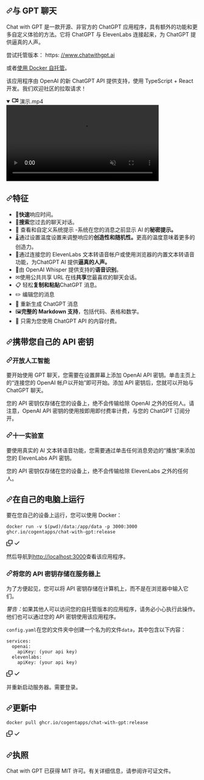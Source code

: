 <div class="Box-sc-g0xbh4-0 bJMeLZ js-snippet-clipboard-copy-unpositioned" data-hpc="true"><article class="markdown-body entry-content container-lg" itemprop="text"><h1 tabindex="-1" dir="auto"><a id="user-content-chat-with-gpt" class="anchor" aria-hidden="true" tabindex="-1" href="#chat-with-gpt"><svg class="octicon octicon-link" viewBox="0 0 16 16" version="1.1" width="16" height="16" aria-hidden="true"><path d="m7.775 3.275 1.25-1.25a3.5 3.5 0 1 1 4.95 4.95l-2.5 2.5a3.5 3.5 0 0 1-4.95 0 .751.751 0 0 1 .018-1.042.751.751 0 0 1 1.042-.018 1.998 1.998 0 0 0 2.83 0l2.5-2.5a2.002 2.002 0 0 0-2.83-2.83l-1.25 1.25a.751.751 0 0 1-1.042-.018.751.751 0 0 1-.018-1.042Zm-4.69 9.64a1.998 1.998 0 0 0 2.83 0l1.25-1.25a.751.751 0 0 1 1.042.018.751.751 0 0 1 .018 1.042l-1.25 1.25a3.5 3.5 0 1 1-4.95-4.95l2.5-2.5a3.5 3.5 0 0 1 4.95 0 .751.751 0 0 1-.018 1.042.751.751 0 0 1-1.042.018 1.998 1.998 0 0 0-2.83 0l-2.5 2.5a1.998 1.998 0 0 0 0 2.83Z"></path></svg></a><font style="vertical-align: inherit;"><font style="vertical-align: inherit;">与 GPT 聊天</font></font></h1>
<p dir="auto"><font style="vertical-align: inherit;"><font style="vertical-align: inherit;">Chat with GPT 是一款开源、非官方的 ChatGPT 应用程序，具有额外的功能和更多自定义体验的方法。</font><font style="vertical-align: inherit;">它将 ChatGPT 与 ElevenLabs 连接起来，为 ChatGPT 提供逼真的人声。</font></font></p>
<p dir="auto"><font style="vertical-align: inherit;"><font style="vertical-align: inherit;">尝试托管版本： https: </font></font><a href="https://www.chatwithgpt.ai" rel="nofollow"><font style="vertical-align: inherit;"><font style="vertical-align: inherit;">//www.chatwithgpt.ai</font></font></a></p>
<p dir="auto"><font style="vertical-align: inherit;"><font style="vertical-align: inherit;">或者</font></font><a href="#running-on-your-own-computer"><font style="vertical-align: inherit;"><font style="vertical-align: inherit;">使用 Docker 自托管</font></font></a><font style="vertical-align: inherit;"><font style="vertical-align: inherit;">。</font></font></p>
<p dir="auto"><font style="vertical-align: inherit;"><font style="vertical-align: inherit;">该应用程序由 OpenAI 的新 ChatGPT API 提供支持，使用 TypeScript + React 开发。</font><font style="vertical-align: inherit;">我们欢迎社区的拉取请求！</font></font></p>
<details open="" class="details-reset border rounded-2">
  <summary class="px-3 py-2">
    <svg aria-hidden="true" height="16" viewBox="0 0 16 16" version="1.1" width="16" data-view-component="true" class="octicon octicon-device-camera-video">
    <path d="M16 3.75v8.5a.75.75 0 0 1-1.136.643L11 10.575v.675A1.75 1.75 0 0 1 9.25 13h-7.5A1.75 1.75 0 0 1 0 11.25v-6.5C0 3.784.784 3 1.75 3h7.5c.966 0 1.75.784 1.75 1.75v.675l3.864-2.318A.75.75 0 0 1 16 3.75Zm-6.5 1a.25.25 0 0 0-.25-.25h-7.5a.25.25 0 0 0-.25.25v6.5c0 .138.112.25.25.25h7.5a.25.25 0 0 0 .25-.25v-6.5ZM11 8.825l3.5 2.1v-5.85l-3.5 2.1Z"></path>
</svg>
    <span aria-label="视频说明demo.mp4" class="m-1"><font style="vertical-align: inherit;"><font style="vertical-align: inherit;">演示.mp4</font></font></span>
    <span class="dropdown-caret"></span>
  </summary>

  <video src="https://private-user-images.githubusercontent.com/127109874/223613258-0c4fef2e-1d05-43a1-ac38-e972dafc2f98.mp4?jwt=eyJhbGciOiJIUzI1NiIsInR5cCI6IkpXVCJ9.eyJpc3MiOiJnaXRodWIuY29tIiwiYXVkIjoicmF3LmdpdGh1YnVzZXJjb250ZW50LmNvbSIsImtleSI6ImtleTUiLCJleHAiOjE3MDU4MTE3ODIsIm5iZiI6MTcwNTgxMTQ4MiwicGF0aCI6Ii8xMjcxMDk4NzQvMjIzNjEzMjU4LTBjNGZlZjJlLTFkMDUtNDNhMS1hYzM4LWU5NzJkYWZjMmY5OC5tcDQ_WC1BbXotQWxnb3JpdGhtPUFXUzQtSE1BQy1TSEEyNTYmWC1BbXotQ3JlZGVudGlhbD1BS0lBVkNPRFlMU0E1M1BRSzRaQSUyRjIwMjQwMTIxJTJGdXMtZWFzdC0xJTJGczMlMkZhd3M0X3JlcXVlc3QmWC1BbXotRGF0ZT0yMDI0MDEyMVQwNDMxMjJaJlgtQW16LUV4cGlyZXM9MzAwJlgtQW16LVNpZ25hdHVyZT1lNTljMDFiZjAxYjIyYzQxZjUwNmJhOTA5M2VhYWM1ZDk4YTViNjI4MjgwNDJhNTM3ZjIyMjE3NzdhYjRmOTUyJlgtQW16LVNpZ25lZEhlYWRlcnM9aG9zdCZhY3Rvcl9pZD0wJmtleV9pZD0wJnJlcG9faWQ9MCJ9.4QDQy3dO4DWBwOOrFzF-lsmJD34FvkXSyXVrJHxtIa0" data-canonical-src="https://private-user-images.githubusercontent.com/127109874/223613258-0c4fef2e-1d05-43a1-ac38-e972dafc2f98.mp4?jwt=eyJhbGciOiJIUzI1NiIsInR5cCI6IkpXVCJ9.eyJpc3MiOiJnaXRodWIuY29tIiwiYXVkIjoicmF3LmdpdGh1YnVzZXJjb250ZW50LmNvbSIsImtleSI6ImtleTUiLCJleHAiOjE3MDU4MTE3ODIsIm5iZiI6MTcwNTgxMTQ4MiwicGF0aCI6Ii8xMjcxMDk4NzQvMjIzNjEzMjU4LTBjNGZlZjJlLTFkMDUtNDNhMS1hYzM4LWU5NzJkYWZjMmY5OC5tcDQ_WC1BbXotQWxnb3JpdGhtPUFXUzQtSE1BQy1TSEEyNTYmWC1BbXotQ3JlZGVudGlhbD1BS0lBVkNPRFlMU0E1M1BRSzRaQSUyRjIwMjQwMTIxJTJGdXMtZWFzdC0xJTJGczMlMkZhd3M0X3JlcXVlc3QmWC1BbXotRGF0ZT0yMDI0MDEyMVQwNDMxMjJaJlgtQW16LUV4cGlyZXM9MzAwJlgtQW16LVNpZ25hdHVyZT1lNTljMDFiZjAxYjIyYzQxZjUwNmJhOTA5M2VhYWM1ZDk4YTViNjI4MjgwNDJhNTM3ZjIyMjE3NzdhYjRmOTUyJlgtQW16LVNpZ25lZEhlYWRlcnM9aG9zdCZhY3Rvcl9pZD0wJmtleV9pZD0wJnJlcG9faWQ9MCJ9.4QDQy3dO4DWBwOOrFzF-lsmJD34FvkXSyXVrJHxtIa0" controls="controls" muted="muted" class="d-block rounded-bottom-2 border-top width-fit" style="max-height:640px; min-height: 200px">

  </video>
</details>

<h2 tabindex="-1" dir="auto"><a id="user-content-features" class="anchor" aria-hidden="true" tabindex="-1" href="#features"><svg class="octicon octicon-link" viewBox="0 0 16 16" version="1.1" width="16" height="16" aria-hidden="true"><path d="m7.775 3.275 1.25-1.25a3.5 3.5 0 1 1 4.95 4.95l-2.5 2.5a3.5 3.5 0 0 1-4.95 0 .751.751 0 0 1 .018-1.042.751.751 0 0 1 1.042-.018 1.998 1.998 0 0 0 2.83 0l2.5-2.5a2.002 2.002 0 0 0-2.83-2.83l-1.25 1.25a.751.751 0 0 1-1.042-.018.751.751 0 0 1-.018-1.042Zm-4.69 9.64a1.998 1.998 0 0 0 2.83 0l1.25-1.25a.751.751 0 0 1 1.042.018.751.751 0 0 1 .018 1.042l-1.25 1.25a3.5 3.5 0 1 1-4.95-4.95l2.5-2.5a3.5 3.5 0 0 1 4.95 0 .751.751 0 0 1-.018 1.042.751.751 0 0 1-1.042.018 1.998 1.998 0 0 0-2.83 0l-2.5 2.5a1.998 1.998 0 0 0 0 2.83Z"></path></svg></a><font style="vertical-align: inherit;"><font style="vertical-align: inherit;">特征</font></font></h2>
<ul dir="auto">
<li><font style="vertical-align: inherit;"><font style="vertical-align: inherit;">🚀</font></font><strong><font style="vertical-align: inherit;"><font style="vertical-align: inherit;">快速</font></font></strong><font style="vertical-align: inherit;"><font style="vertical-align: inherit;">响应时间。</font></font></li>
<li><font style="vertical-align: inherit;"><font style="vertical-align: inherit;">🔎</font></font><strong><font style="vertical-align: inherit;"><font style="vertical-align: inherit;">搜索</font></font></strong><font style="vertical-align: inherit;"><font style="vertical-align: inherit;">您过去的聊天对话。</font></font></li>
<li><font style="vertical-align: inherit;"><font style="vertical-align: inherit;">📄 查看和自定义系统提示 -</font><font style="vertical-align: inherit;">系统在您的消息之前显示 AI 的</font></font><strong><font style="vertical-align: inherit;"><font style="vertical-align: inherit;">秘密提示。</font></font></strong><font style="vertical-align: inherit;"></font></li>
<li><font style="vertical-align: inherit;"><font style="vertical-align: inherit;">🌡</font><font style="vertical-align: inherit;">通过设置温度设置来调整响应的</font></font><strong><font style="vertical-align: inherit;"><font style="vertical-align: inherit;">创造性和随机性。</font></font></strong><font style="vertical-align: inherit;"><font style="vertical-align: inherit;">更高的温度意味着更多的创造力。</font></font></li>
<li><font style="vertical-align: inherit;"><font style="vertical-align: inherit;">💬</font><font style="vertical-align: inherit;">通过连接您的 ElevenLabs 文本转语音帐户或使用浏览器的内置文本转语音功能，为ChatGPT AI 提供</font></font><strong><font style="vertical-align: inherit;"><font style="vertical-align: inherit;">逼真的人声。</font></font></strong><font style="vertical-align: inherit;"></font></li>
<li><font style="vertical-align: inherit;"><font style="vertical-align: inherit;">🎤由 OpenAI Whisper 提供支持的</font></font><strong><font style="vertical-align: inherit;"><font style="vertical-align: inherit;">语音识别</font></font></strong><font style="vertical-align: inherit;"><font style="vertical-align: inherit;">。</font></font></li>
<li><font style="vertical-align: inherit;"><font style="vertical-align: inherit;">✉使用公共共享 URL 在线</font></font><strong><font style="vertical-align: inherit;"><font style="vertical-align: inherit;">共享</font></font></strong><font style="vertical-align: inherit;"><font style="vertical-align: inherit;">您最喜欢的聊天会话。</font></font></li>
<li><font style="vertical-align: inherit;"><font style="vertical-align: inherit;">📋 轻松</font></font><strong><font style="vertical-align: inherit;"><font style="vertical-align: inherit;">复制和粘贴</font></font></strong><font style="vertical-align: inherit;"><font style="vertical-align: inherit;">ChatGPT 消息。</font></font></li>
<li><font style="vertical-align: inherit;"><font style="vertical-align: inherit;">✏️ 编辑您的消息</font></font></li>
<li><font style="vertical-align: inherit;"><font style="vertical-align: inherit;">🔁 重新生成 ChatGPT 消息</font></font></li>
<li><font style="vertical-align: inherit;"><font style="vertical-align: inherit;">🖼</font></font><strong><font style="vertical-align: inherit;"><font style="vertical-align: inherit;">完整的 Markdown 支持</font></font></strong><font style="vertical-align: inherit;"><font style="vertical-align: inherit;">，包括代码、表格和数学。</font></font></li>
<li><font style="vertical-align: inherit;"><font style="vertical-align: inherit;">🫰 只需为您使用 ChatGPT API 的内容付费。</font></font></li>
</ul>
<h2 tabindex="-1" dir="auto"><a id="user-content-bring-your-own-api-keys" class="anchor" aria-hidden="true" tabindex="-1" href="#bring-your-own-api-keys"><svg class="octicon octicon-link" viewBox="0 0 16 16" version="1.1" width="16" height="16" aria-hidden="true"><path d="m7.775 3.275 1.25-1.25a3.5 3.5 0 1 1 4.95 4.95l-2.5 2.5a3.5 3.5 0 0 1-4.95 0 .751.751 0 0 1 .018-1.042.751.751 0 0 1 1.042-.018 1.998 1.998 0 0 0 2.83 0l2.5-2.5a2.002 2.002 0 0 0-2.83-2.83l-1.25 1.25a.751.751 0 0 1-1.042-.018.751.751 0 0 1-.018-1.042Zm-4.69 9.64a1.998 1.998 0 0 0 2.83 0l1.25-1.25a.751.751 0 0 1 1.042.018.751.751 0 0 1 .018 1.042l-1.25 1.25a3.5 3.5 0 1 1-4.95-4.95l2.5-2.5a3.5 3.5 0 0 1 4.95 0 .751.751 0 0 1-.018 1.042.751.751 0 0 1-1.042.018 1.998 1.998 0 0 0-2.83 0l-2.5 2.5a1.998 1.998 0 0 0 0 2.83Z"></path></svg></a><font style="vertical-align: inherit;"><font style="vertical-align: inherit;">携带您自己的 API 密钥</font></font></h2>
<h3 tabindex="-1" dir="auto"><a id="user-content-openai" class="anchor" aria-hidden="true" tabindex="-1" href="#openai"><svg class="octicon octicon-link" viewBox="0 0 16 16" version="1.1" width="16" height="16" aria-hidden="true"><path d="m7.775 3.275 1.25-1.25a3.5 3.5 0 1 1 4.95 4.95l-2.5 2.5a3.5 3.5 0 0 1-4.95 0 .751.751 0 0 1 .018-1.042.751.751 0 0 1 1.042-.018 1.998 1.998 0 0 0 2.83 0l2.5-2.5a2.002 2.002 0 0 0-2.83-2.83l-1.25 1.25a.751.751 0 0 1-1.042-.018.751.751 0 0 1-.018-1.042Zm-4.69 9.64a1.998 1.998 0 0 0 2.83 0l1.25-1.25a.751.751 0 0 1 1.042.018.751.751 0 0 1 .018 1.042l-1.25 1.25a3.5 3.5 0 1 1-4.95-4.95l2.5-2.5a3.5 3.5 0 0 1 4.95 0 .751.751 0 0 1-.018 1.042.751.751 0 0 1-1.042.018 1.998 1.998 0 0 0-2.83 0l-2.5 2.5a1.998 1.998 0 0 0 0 2.83Z"></path></svg></a><font style="vertical-align: inherit;"><font style="vertical-align: inherit;">开放人工智能</font></font></h3>
<p dir="auto"><font style="vertical-align: inherit;"><font style="vertical-align: inherit;">要开始使用 GPT 聊天，您需要在设置屏幕上添加 OpenAI API 密钥。</font><font style="vertical-align: inherit;">单击主页上的“连接您的 OpenAI 帐户以开始”即可开始。</font><font style="vertical-align: inherit;">添加 API 密钥后，您就可以开始与 ChatGPT 聊天。</font></font></p>
<p dir="auto"><font style="vertical-align: inherit;"><font style="vertical-align: inherit;">您的 API 密钥仅存储在您的设备上，绝不会传输给除 OpenAI 之外的任何人。</font><font style="vertical-align: inherit;">请注意，OpenAI API 密钥的使用按即用即付费率计费，与您的 ChatGPT 订阅分开。</font></font></p>
<h3 tabindex="-1" dir="auto"><a id="user-content-elevenlabs" class="anchor" aria-hidden="true" tabindex="-1" href="#elevenlabs"><svg class="octicon octicon-link" viewBox="0 0 16 16" version="1.1" width="16" height="16" aria-hidden="true"><path d="m7.775 3.275 1.25-1.25a3.5 3.5 0 1 1 4.95 4.95l-2.5 2.5a3.5 3.5 0 0 1-4.95 0 .751.751 0 0 1 .018-1.042.751.751 0 0 1 1.042-.018 1.998 1.998 0 0 0 2.83 0l2.5-2.5a2.002 2.002 0 0 0-2.83-2.83l-1.25 1.25a.751.751 0 0 1-1.042-.018.751.751 0 0 1-.018-1.042Zm-4.69 9.64a1.998 1.998 0 0 0 2.83 0l1.25-1.25a.751.751 0 0 1 1.042.018.751.751 0 0 1 .018 1.042l-1.25 1.25a3.5 3.5 0 1 1-4.95-4.95l2.5-2.5a3.5 3.5 0 0 1 4.95 0 .751.751 0 0 1-.018 1.042.751.751 0 0 1-1.042.018 1.998 1.998 0 0 0-2.83 0l-2.5 2.5a1.998 1.998 0 0 0 0 2.83Z"></path></svg></a><font style="vertical-align: inherit;"><font style="vertical-align: inherit;">十一实验室</font></font></h3>
<p dir="auto"><font style="vertical-align: inherit;"><font style="vertical-align: inherit;">要使用真实的 AI 文本转语音功能，您需要通过单击任何消息旁边的“播放”来添加您的 ElevenLabs API 密钥。</font></font></p>
<p dir="auto"><font style="vertical-align: inherit;"><font style="vertical-align: inherit;">您的 API 密钥仅存储在您的设备上，绝不会传输给除 ElevenLabs 之外的任何人。</font></font></p>
<h2 tabindex="-1" dir="auto"><a id="user-content-running-on-your-own-computer" class="anchor" aria-hidden="true" tabindex="-1" href="#running-on-your-own-computer"><svg class="octicon octicon-link" viewBox="0 0 16 16" version="1.1" width="16" height="16" aria-hidden="true"><path d="m7.775 3.275 1.25-1.25a3.5 3.5 0 1 1 4.95 4.95l-2.5 2.5a3.5 3.5 0 0 1-4.95 0 .751.751 0 0 1 .018-1.042.751.751 0 0 1 1.042-.018 1.998 1.998 0 0 0 2.83 0l2.5-2.5a2.002 2.002 0 0 0-2.83-2.83l-1.25 1.25a.751.751 0 0 1-1.042-.018.751.751 0 0 1-.018-1.042Zm-4.69 9.64a1.998 1.998 0 0 0 2.83 0l1.25-1.25a.751.751 0 0 1 1.042.018.751.751 0 0 1 .018 1.042l-1.25 1.25a3.5 3.5 0 1 1-4.95-4.95l2.5-2.5a3.5 3.5 0 0 1 4.95 0 .751.751 0 0 1-.018 1.042.751.751 0 0 1-1.042.018 1.998 1.998 0 0 0-2.83 0l-2.5 2.5a1.998 1.998 0 0 0 0 2.83Z"></path></svg></a><font style="vertical-align: inherit;"><font style="vertical-align: inherit;">在自己的电脑上运行</font></font></h2>
<p dir="auto"><font style="vertical-align: inherit;"><font style="vertical-align: inherit;">要在您自己的设备上运行，您可以使用 Docker：</font></font></p>
<div class="snippet-clipboard-content notranslate position-relative overflow-auto"><pre class="notranslate"><code>docker run -v $(pwd)/data:/app/data -p 3000:3000 ghcr.io/cogentapps/chat-with-gpt:release
</code></pre><div class="zeroclipboard-container">
    <clipboard-copy aria-label="Copy" class="ClipboardButton btn btn-invisible js-clipboard-copy m-2 p-0 tooltipped-no-delay d-flex flex-justify-center flex-items-center" data-copy-feedback="Copied!" data-tooltip-direction="w" value="docker run -v $(pwd)/data:/app/data -p 3000:3000 ghcr.io/cogentapps/chat-with-gpt:release" tabindex="0" role="button">
      <svg aria-hidden="true" height="16" viewBox="0 0 16 16" version="1.1" width="16" data-view-component="true" class="octicon octicon-copy js-clipboard-copy-icon">
    <path d="M0 6.75C0 5.784.784 5 1.75 5h1.5a.75.75 0 0 1 0 1.5h-1.5a.25.25 0 0 0-.25.25v7.5c0 .138.112.25.25.25h7.5a.25.25 0 0 0 .25-.25v-1.5a.75.75 0 0 1 1.5 0v1.5A1.75 1.75 0 0 1 9.25 16h-7.5A1.75 1.75 0 0 1 0 14.25Z"></path><path d="M5 1.75C5 .784 5.784 0 6.75 0h7.5C15.216 0 16 .784 16 1.75v7.5A1.75 1.75 0 0 1 14.25 11h-7.5A1.75 1.75 0 0 1 5 9.25Zm1.75-.25a.25.25 0 0 0-.25.25v7.5c0 .138.112.25.25.25h7.5a.25.25 0 0 0 .25-.25v-7.5a.25.25 0 0 0-.25-.25Z"></path>
</svg>
      <svg aria-hidden="true" height="16" viewBox="0 0 16 16" version="1.1" width="16" data-view-component="true" class="octicon octicon-check js-clipboard-check-icon color-fg-success d-none">
    <path d="M13.78 4.22a.75.75 0 0 1 0 1.06l-7.25 7.25a.75.75 0 0 1-1.06 0L2.22 9.28a.751.751 0 0 1 .018-1.042.751.751 0 0 1 1.042-.018L6 10.94l6.72-6.72a.75.75 0 0 1 1.06 0Z"></path>
</svg>
    </clipboard-copy>
  </div></div>
<p dir="auto"><font style="vertical-align: inherit;"><font style="vertical-align: inherit;">然后导航到</font></font><a href="http://localhost:3000" rel="nofollow"><font style="vertical-align: inherit;"><font style="vertical-align: inherit;">http://localhost:3000</font></font></a><font style="vertical-align: inherit;"><font style="vertical-align: inherit;">查看该应用程序。</font></font></p>
<h3 tabindex="-1" dir="auto"><a id="user-content-store-your-api-keys-on-the-server" class="anchor" aria-hidden="true" tabindex="-1" href="#store-your-api-keys-on-the-server"><svg class="octicon octicon-link" viewBox="0 0 16 16" version="1.1" width="16" height="16" aria-hidden="true"><path d="m7.775 3.275 1.25-1.25a3.5 3.5 0 1 1 4.95 4.95l-2.5 2.5a3.5 3.5 0 0 1-4.95 0 .751.751 0 0 1 .018-1.042.751.751 0 0 1 1.042-.018 1.998 1.998 0 0 0 2.83 0l2.5-2.5a2.002 2.002 0 0 0-2.83-2.83l-1.25 1.25a.751.751 0 0 1-1.042-.018.751.751 0 0 1-.018-1.042Zm-4.69 9.64a1.998 1.998 0 0 0 2.83 0l1.25-1.25a.751.751 0 0 1 1.042.018.751.751 0 0 1 .018 1.042l-1.25 1.25a3.5 3.5 0 1 1-4.95-4.95l2.5-2.5a3.5 3.5 0 0 1 4.95 0 .751.751 0 0 1-.018 1.042.751.751 0 0 1-1.042.018 1.998 1.998 0 0 0-2.83 0l-2.5 2.5a1.998 1.998 0 0 0 0 2.83Z"></path></svg></a><font style="vertical-align: inherit;"><font style="vertical-align: inherit;">将您的 API 密钥存储在服务器上</font></font></h3>
<p dir="auto"><font style="vertical-align: inherit;"><font style="vertical-align: inherit;">为了方便起见，您可以将 API 密钥存储在计算机上，而不是在浏览器中输入它们。</font></font></p>
<p dir="auto"><em><font style="vertical-align: inherit;"><font style="vertical-align: inherit;">警告：</font></font></em><font style="vertical-align: inherit;"><font style="vertical-align: inherit;">如果其他人可以访问您的自托管版本的应用程序，请务必小心执行此操作。</font><font style="vertical-align: inherit;">他们也可以通过您的 API 密钥使用该应用程序。</font></font></p>
<p dir="auto"><font style="vertical-align: inherit;"></font><code>config.yaml</code><font style="vertical-align: inherit;"><font style="vertical-align: inherit;">在您的文件夹中</font><font style="vertical-align: inherit;">创建一个名为的文件</font></font><code>data</code><font style="vertical-align: inherit;"><font style="vertical-align: inherit;">，其中包含以下内容：</font></font></p>
<div class="snippet-clipboard-content notranslate position-relative overflow-auto"><pre class="notranslate"><code>services:
  openai:
    apiKey: (your api key)
  elevenlabs:
    apiKey: (your api key)
</code></pre><div class="zeroclipboard-container">
    <clipboard-copy aria-label="Copy" class="ClipboardButton btn btn-invisible js-clipboard-copy m-2 p-0 tooltipped-no-delay d-flex flex-justify-center flex-items-center" data-copy-feedback="Copied!" data-tooltip-direction="w" value="services:
  openai:
    apiKey: (your api key)
  elevenlabs:
    apiKey: (your api key)" tabindex="0" role="button">
      <svg aria-hidden="true" height="16" viewBox="0 0 16 16" version="1.1" width="16" data-view-component="true" class="octicon octicon-copy js-clipboard-copy-icon">
    <path d="M0 6.75C0 5.784.784 5 1.75 5h1.5a.75.75 0 0 1 0 1.5h-1.5a.25.25 0 0 0-.25.25v7.5c0 .138.112.25.25.25h7.5a.25.25 0 0 0 .25-.25v-1.5a.75.75 0 0 1 1.5 0v1.5A1.75 1.75 0 0 1 9.25 16h-7.5A1.75 1.75 0 0 1 0 14.25Z"></path><path d="M5 1.75C5 .784 5.784 0 6.75 0h7.5C15.216 0 16 .784 16 1.75v7.5A1.75 1.75 0 0 1 14.25 11h-7.5A1.75 1.75 0 0 1 5 9.25Zm1.75-.25a.25.25 0 0 0-.25.25v7.5c0 .138.112.25.25.25h7.5a.25.25 0 0 0 .25-.25v-7.5a.25.25 0 0 0-.25-.25Z"></path>
</svg>
      <svg aria-hidden="true" height="16" viewBox="0 0 16 16" version="1.1" width="16" data-view-component="true" class="octicon octicon-check js-clipboard-check-icon color-fg-success d-none">
    <path d="M13.78 4.22a.75.75 0 0 1 0 1.06l-7.25 7.25a.75.75 0 0 1-1.06 0L2.22 9.28a.751.751 0 0 1 .018-1.042.751.751 0 0 1 1.042-.018L6 10.94l6.72-6.72a.75.75 0 0 1 1.06 0Z"></path>
</svg>
    </clipboard-copy>
  </div></div>
<p dir="auto"><font style="vertical-align: inherit;"><font style="vertical-align: inherit;">并重新启动服务器。</font><font style="vertical-align: inherit;">需要登录。</font></font></p>
<h2 tabindex="-1" dir="auto"><a id="user-content-updating" class="anchor" aria-hidden="true" tabindex="-1" href="#updating"><svg class="octicon octicon-link" viewBox="0 0 16 16" version="1.1" width="16" height="16" aria-hidden="true"><path d="m7.775 3.275 1.25-1.25a3.5 3.5 0 1 1 4.95 4.95l-2.5 2.5a3.5 3.5 0 0 1-4.95 0 .751.751 0 0 1 .018-1.042.751.751 0 0 1 1.042-.018 1.998 1.998 0 0 0 2.83 0l2.5-2.5a2.002 2.002 0 0 0-2.83-2.83l-1.25 1.25a.751.751 0 0 1-1.042-.018.751.751 0 0 1-.018-1.042Zm-4.69 9.64a1.998 1.998 0 0 0 2.83 0l1.25-1.25a.751.751 0 0 1 1.042.018.751.751 0 0 1 .018 1.042l-1.25 1.25a3.5 3.5 0 1 1-4.95-4.95l2.5-2.5a3.5 3.5 0 0 1 4.95 0 .751.751 0 0 1-.018 1.042.751.751 0 0 1-1.042.018 1.998 1.998 0 0 0-2.83 0l-2.5 2.5a1.998 1.998 0 0 0 0 2.83Z"></path></svg></a><font style="vertical-align: inherit;"><font style="vertical-align: inherit;">更新中</font></font></h2>
<div class="snippet-clipboard-content notranslate position-relative overflow-auto"><pre class="notranslate"><code>docker pull ghcr.io/cogentapps/chat-with-gpt:release
</code></pre><div class="zeroclipboard-container">
    <clipboard-copy aria-label="Copy" class="ClipboardButton btn btn-invisible js-clipboard-copy m-2 p-0 tooltipped-no-delay d-flex flex-justify-center flex-items-center" data-copy-feedback="Copied!" data-tooltip-direction="w" value="docker pull ghcr.io/cogentapps/chat-with-gpt:release" tabindex="0" role="button">
      <svg aria-hidden="true" height="16" viewBox="0 0 16 16" version="1.1" width="16" data-view-component="true" class="octicon octicon-copy js-clipboard-copy-icon">
    <path d="M0 6.75C0 5.784.784 5 1.75 5h1.5a.75.75 0 0 1 0 1.5h-1.5a.25.25 0 0 0-.25.25v7.5c0 .138.112.25.25.25h7.5a.25.25 0 0 0 .25-.25v-1.5a.75.75 0 0 1 1.5 0v1.5A1.75 1.75 0 0 1 9.25 16h-7.5A1.75 1.75 0 0 1 0 14.25Z"></path><path d="M5 1.75C5 .784 5.784 0 6.75 0h7.5C15.216 0 16 .784 16 1.75v7.5A1.75 1.75 0 0 1 14.25 11h-7.5A1.75 1.75 0 0 1 5 9.25Zm1.75-.25a.25.25 0 0 0-.25.25v7.5c0 .138.112.25.25.25h7.5a.25.25 0 0 0 .25-.25v-7.5a.25.25 0 0 0-.25-.25Z"></path>
</svg>
      <svg aria-hidden="true" height="16" viewBox="0 0 16 16" version="1.1" width="16" data-view-component="true" class="octicon octicon-check js-clipboard-check-icon color-fg-success d-none">
    <path d="M13.78 4.22a.75.75 0 0 1 0 1.06l-7.25 7.25a.75.75 0 0 1-1.06 0L2.22 9.28a.751.751 0 0 1 .018-1.042.751.751 0 0 1 1.042-.018L6 10.94l6.72-6.72a.75.75 0 0 1 1.06 0Z"></path>
</svg>
    </clipboard-copy>
  </div></div>
<h2 tabindex="-1" dir="auto"><a id="user-content-license" class="anchor" aria-hidden="true" tabindex="-1" href="#license"><svg class="octicon octicon-link" viewBox="0 0 16 16" version="1.1" width="16" height="16" aria-hidden="true"><path d="m7.775 3.275 1.25-1.25a3.5 3.5 0 1 1 4.95 4.95l-2.5 2.5a3.5 3.5 0 0 1-4.95 0 .751.751 0 0 1 .018-1.042.751.751 0 0 1 1.042-.018 1.998 1.998 0 0 0 2.83 0l2.5-2.5a2.002 2.002 0 0 0-2.83-2.83l-1.25 1.25a.751.751 0 0 1-1.042-.018.751.751 0 0 1-.018-1.042Zm-4.69 9.64a1.998 1.998 0 0 0 2.83 0l1.25-1.25a.751.751 0 0 1 1.042.018.751.751 0 0 1 .018 1.042l-1.25 1.25a3.5 3.5 0 1 1-4.95-4.95l2.5-2.5a3.5 3.5 0 0 1 4.95 0 .751.751 0 0 1-.018 1.042.751.751 0 0 1-1.042.018 1.998 1.998 0 0 0-2.83 0l-2.5 2.5a1.998 1.998 0 0 0 0 2.83Z"></path></svg></a><font style="vertical-align: inherit;"><font style="vertical-align: inherit;">执照</font></font></h2>
<p dir="auto"><font style="vertical-align: inherit;"><font style="vertical-align: inherit;">Chat with GPT 已获得 MIT 许可。</font><font style="vertical-align: inherit;">有关详细信息，请参阅许可证文件。</font></font></p>
</article></div>
